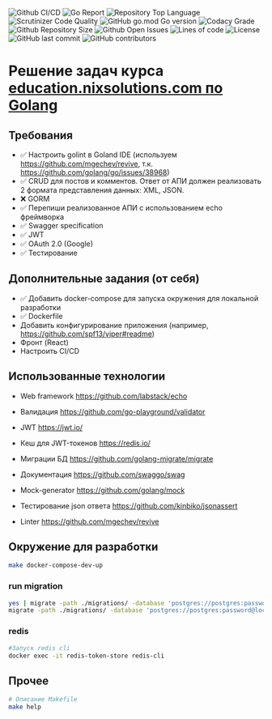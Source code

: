 ![Github CI/CD](https://img.shields.io/github/workflow/status/asavt7/nixedu-backend/Go)
![Go Report](https://goreportcard.com/badge/github.com/asavt7/nixedu-backend)
![Repository Top Language](https://img.shields.io/github/languages/top/asavt7/nixedu-backend)
![Scrutinizer Code Quality](https://img.shields.io/scrutinizer/quality/g/asavt7/nixedu-backend/master)
![GitHub go.mod Go version](https://img.shields.io/github/go-mod/go-version/asavt7/nixedu-backend)
![Codacy Grade](https://img.shields.io/codacy/grade/c9467ed47e064b1981e53862d0286d65)
![Github Repository Size](https://img.shields.io/github/repo-size/asavt7/nixedu-backend)
![Github Open Issues](https://img.shields.io/github/issues/asavt7/nixedu-backend)
![Lines of code](https://img.shields.io/tokei/lines/github/asavt7/nixedu-backend)
![License](https://img.shields.io/badge/license-MIT-green)
![GitHub last commit](https://img.shields.io/github/last-commit/asavt7/nixedu-backend)
![GitHub contributors](https://img.shields.io/github/contributors/asavt7/nixedu-backend)


# Решение задач курса [education.nixsolutions.com по Golang](https://education.nixsolutions.com/course/view.php?id=12)

## Требования

- ✅ Настроить golint в Goland IDE (используем https://github.com/mgechev/revive,
  т.к. https://github.com/golang/go/issues/38968)
- ✅ CRUD для постов и комментов. Ответ от АПИ должен реализовать 2 формата представления данных: XML, JSON.
- ❌ GORM
- ✅ Перепиши реализованное АПИ с использованием echo фреймворка
- ✅ Swagger specification
- ✅ JWT
- ✅ OAuth 2.0 (Google)
- ✅ Тестирование

## Дополнительные задания (от себя)
- ✅ Добавить docker-compose для запуска окружения для локальной разработки
- ✅ Dockerfile
- Добавить конфигурирование приложения (например, https://github.com/spf13/viper#readme)
- Фронт (React)
- Настроить CI/CD

## Использованные технологии

- Web framework https://github.com/labstack/echo
- Валидация https://github.com/go-playground/validator

- JWT https://jwt.io/
- Кеш для JWT-токенов https://redis.io/

- Миграции БД https://github.com/golang-migrate/migrate

- Документация https://github.com/swaggo/swag

- Mock-generator https://github.com/golang/mock
- Тестирование json ответа https://github.com/kinbiko/jsonassert

- Linter https://github.com/mgechev/revive


## Окружение для разработки

```bash
make docker-compose-dev-up
```

### run migration

```bash
yes | migrate -path ./migrations/ -database 'postgres://postgres:password@localhost:5432/postgres?sslmode=disable' down
migrate -path ./migrations/ -database 'postgres://postgres:password@localhost:5432/postgres?sslmode=disable' up
```

### redis

```bash
#Запуск redis cli
docker exec -it redis-token-store redis-cli
```

## Прочее

```bash
# Описание Makefile
make help
```